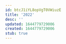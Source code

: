```yaml
---
id: btcJ1iYL8opVgT0VWiuzE
title: '2022'
desc: ''
updated: 1644779729006
created: 1644779729006
stub: true
---
```


